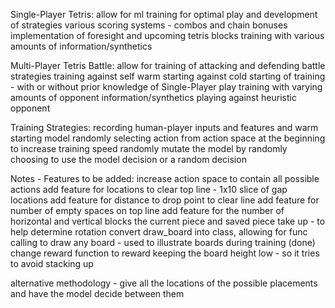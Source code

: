 Single-Player Tetris:
allow for ml training for optimal play and development of strategies
various scoring systems - combos and chain bonuses
implementation of foresight and upcoming tetris blocks
training with various amounts of information/synthetics

Multi-Player Tetris Battle:
allow for training of attacking and defending battle strategies
training against self
warm starting against cold starting of training - with or without prior knowledge of Single-Player play
training with varying amounts of opponent information/synthetics
playing against heuristic opponent

Training Strategies:
recording human-player inputs and features and warm starting model
randomly selecting action from action space at the beginning to increase training speed
randomly mutate the model by randomly choosing to use the model decision or a random decision

Notes - Features to be added:
increase action space to contain all possible actions
add feature for locations to clear top line - 1x10 slice of gap locations
add feature for distance to drop point to clear line
add feature for number of empty spaces on top line
add feature for the number of horizontal and vertical blocks the current piece and saved piece take up - to help determine rotation
convert draw_board into class, allowing for func calling to draw any board - used to illustrate boards during training (done)
change reward function to reward keeping the board height low - so it tries to avoid stacking up

alternative methodology - give all the locations of the possible placements and have the model decide between them